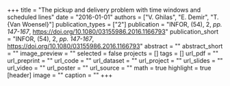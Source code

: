 +++
title = "The pickup and delivery problem with time windows and scheduled lines"
date = "2016-01-01"
authors = ["V. Ghilas", "E. Demir", "T. {Van Woensel}"]
publication_types = ["2"]
publication = "INFOR, (54), 2, _pp. 147-167_, https://doi.org/10.1080/03155986.2016.1166793"
publication_short = "INFOR, (54), 2, _pp. 147-167_, https://doi.org/10.1080/03155986.2016.1166793"
abstract = ""
abstract_short = ""
image_preview = ""
selected = false
projects = []
tags = []
url_pdf = ""
url_preprint = ""
url_code = ""
url_dataset = ""
url_project = ""
url_slides = ""
url_video = ""
url_poster = ""
url_source = ""
math = true
highlight = true
[header]
image = ""
caption = ""
+++
